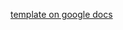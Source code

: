 [template on google docs](https://docs.google.com/document/d/13F0mZ64qM6naaPF5_XeP95dKnLAuCuS2BD6XuNdjYog/edit?usp=sharing)


